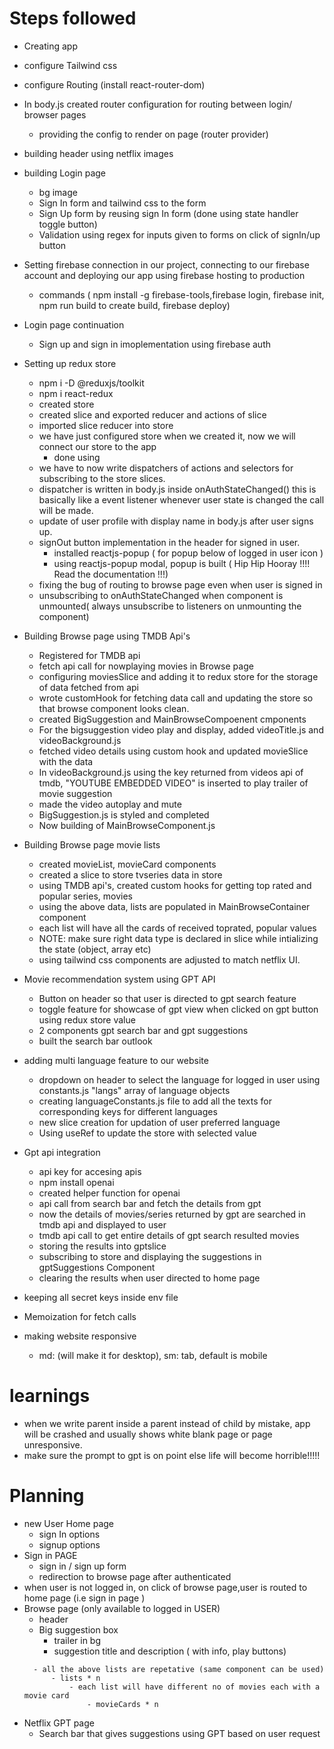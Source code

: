 # Steps followed

- Creating app
- configure Tailwind css
- configure Routing (install react-router-dom)
- In body.js created router configuration for routing between login/ browser pages
    - providing the config to render on page (router provider)
- building header using netflix images
- building Login page 
    - bg image
    - Sign In form and tailwind css to the form
    - Sign Up form by reusing sign In form (done using state handler toggle button)
    - Validation using regex for inputs given to forms on click of signIn/up button

- Setting firebase connection in our project, connecting to our firebase account and deploying our app using firebase hosting to production
    - commands ( npm install -g firebase-tools,firebase login, firebase init, npm run build to create build, firebase deploy)

- Login page continuation
    - Sign up and sign in imoplementation using firebase auth
- Setting up redux store
    - npm i -D @reduxjs/toolkit
    - npm i react-redux
    - created store
    - created slice and exported reducer and actions of slice
    - imported slice reducer into store
    - we have just configured store when we created it, now we will connect our store to the app
        - done using <provider store={appStore}></provider>
    - we have to now write dispatchers of actions and selectors for subscribing to the store slices.
    - dispatcher is written in body.js inside onAuthStateChanged() this is basically like  a event listener whenever user state is changed the call will be made.
    - update of user profile with display name in body.js after user signs up.
    - signOut button implementation in the header for signed in user.
        - installed reactjs-popup ( for popup below of logged in user icon )
        - using reactjs-popup modal, popup is built ( Hip Hip Hooray !!!! Read the documentation !!!)
    - fixing the bug of routing to browse page even when user is signed in
    - unsubscribing to onAuthStateChanged when component is unmounted( always unsubscribe to listeners on unmounting the component)


- Building Browse page using TMDB Api's
    - Registered for TMDB api
    - fetch api call for nowplaying movies in Browse page
    - configuring moviesSlice and adding it to redux store for the storage of data fetched from api
    - wrote customHook for fetching data call and updating the store so that browse component looks clean.
    - created BigSuggestion and MainBrowseCompoenent cmponents
    - For the bigsuggestion video play and display, added videoTitle.js and videoBackground.js
    - fetched video details using custom hook and updated movieSlice with the data
    - In videoBackground.js using the key returned from videos api of tmdb, "YOUTUBE EMBEDDED VIDEO" is inserted to play trailer of 
        movie suggestion
    - made the video autoplay and mute
    - BigSuggestion.js is styled and completed
    - Now building of MainBrowseComponent.js

- Building Browse page movie lists
    - created movieList, movieCard components
    - created a slice to store tvseries data in store
    - using TMDB api's, created custom hooks for getting top rated and popular series, movies
    - using the above data, lists are populated in MainBrowseContainer component
    - each list will have all the cards of received toprated, popular values
    - NOTE: make sure right data type is declared in slice while intializing the state (object, array etc)
    - using tailwind css components are adjusted to match netflix UI.

- Movie recommendation system using GPT API
    - Button on header so that user is directed to gpt search feature
    - toggle feature for showcase of gpt view when clicked on gpt button using redux store value 
    - 2 components gpt search bar and gpt suggestions
    - built the search bar outlook 

- adding multi language feature to our website
    - dropdown on header to select the language for logged in user using constants.js "langs" array of language objects
    - creating languageConstants.js file to add all the texts for corresponding keys for different languages
    - new slice creation for updation of user preferred language
    - Using useRef to update the store with selected value

- Gpt api integration
    - api key for accesing apis
    - npm install openai
    - created helper function for openai
    - api call from search bar and fetch the details from gpt
    - now the details of  movies/series returned by gpt are searched in tmdb api and displayed to user
    - tmdb api call to get entire details of gpt search resulted movies
    - storing the results into gptslice
    - subscribing to store and displaying the suggestions in gptSuggestions Component
    - clearing the results when user directed to home page

- keeping all secret keys inside env file
- Memoization for fetch calls
- making website responsive
    - md: (will make it for desktop), sm: tab, default is mobile


# learnings
- when we write parent inside a parent instead of child by mistake, app will be crashed and usually shows white blank page or page unresponsive.
- make sure the prompt to gpt is on point else life will become horrible!!!!! 
# Planning 
- new User Home page
    - sign In options
    - signup options
- Sign in PAGE
    - sign in / sign up form 
    - redirection to browse page after authenticated
- when user is not logged in, on click of browse page,user is routed to home page (i.e sign in page )
- Browse page (only available to logged in USER)
    - header
    - Big suggestion box
        - trailer in bg
        - suggestion title and description ( with info, play buttons)
    <!-- - suggestions for you section
        - scrollable list of suggestions
    - suggestions based on genre
        - scrollable list of suggestions
    - Top 10 movies list
    - Top 10 series list -->
        - all the above lists are repetative (same component can be used)
            - lists * n
                - each list will have different no of movies each with a movie card
                    - movieCards * n

- Netflix GPT page
    - Search bar that gives suggestions using GPT based on user request